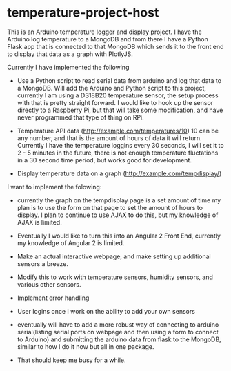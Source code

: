# temperature-project-host
This is an Arduino temperature logger and display project. I have the Arduino log temperature to a MongoDB and from there I have a Python Flask app that is connected to that MongoDB which sends it to the front end to display that data as a graph with PlotlyJS.

Currently I have implemented the following 
- Use a Python script to read serial data from arduino and log that data to a MongoDB. Will add the Arduino and Python script to this project, currently I am using a DS18B20 temperature sensor, the setup process with that is pretty straight forward. I would like to hook up the sensor directly to a Raspberry Pi, but that will take some modification, and have never programmed that type of thing on RPi.

- Temperature API data (http://example.com/temperatures/10) 10 can be any number, and that is the amount of hours of data it will return. Currently I have the temperature loggins every 30 seconds, I will set it to 2 - 5 minutes in the future, there is not enough temperature fluctations in a 30 second time period, but works good for development.

- Display temperature data on a graph (http://example.com/tempdisplay/) 



I want to implement the folowing:
- currently the graph on the tempdisplay page is a set amount of time my plan is to use the form on that page to set the amount of hours to display. I plan to continue to use AJAX to do this, but my knowledge of AJAX is limited.

- Eventually I would like to turn this into an Angular 2 Front End, currently my knowledge of Angular 2 is limited.

- Make an actual interactive webpage, and make setting up additional sensors a breeze.

- Modify this to work with temperature sensors, humidity sensors, and various other sensors. 

- Implement error handling

- User logins once I work on the ability to add your own sensors

- eventually will have to add a more robust way of connecting to arduino serial(listing serial ports on webpage and then using a form to connect to Arduino) and submitting the arduino data from flask to the MongoDB, similar to how I do it now but all in one package.

- That should keep me busy for a while.
